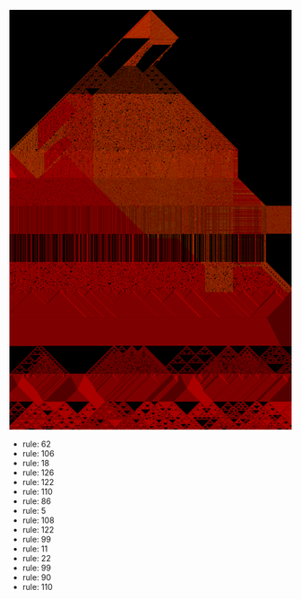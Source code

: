 ![photo](./output.png) 
 * rule: 62
* rule: 106
* rule: 18
* rule: 126
* rule: 122
* rule: 110
* rule: 86
* rule: 5
* rule: 108
* rule: 122
* rule: 99
* rule: 11
* rule: 22
* rule: 99
* rule: 90
* rule: 110
